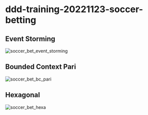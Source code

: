 # ddd-training-20221123-soccer-betting



## Event Storming

![soccer_bet_event_storming](https://user-images.githubusercontent.com/14818169/203829793-d342c3fd-82af-4cd2-8c66-c9feff72fea1.jpg)


## Bounded Context Pari


![soccer_bet_bc_pari](https://user-images.githubusercontent.com/14818169/203829868-190a29aa-2b8e-4c85-84fe-fcdbca9f123d.jpg)



## Hexagonal



![soccer_bet_hexa](https://user-images.githubusercontent.com/14818169/203830028-c82baa20-0ad9-473c-b1f7-533329cd2606.jpg)

